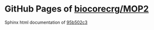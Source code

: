 GitHub Pages of [biocorecrg/MOP2](https://github.com/biocorecrg/MOP2.git)
===
Sphinx html documentation of [95b502c3](https://github.com/biocorecrg/MOP2/tree/95b502c3dfca1ce7becdb346e1acd02e2eb24190)
